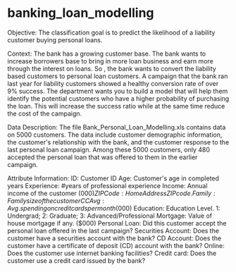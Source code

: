 # banking_loan_modelling
Objective:
        The classification goal is to predict the likelihood of a liability customer buying personal loans.
        
Context:
        The bank has a growing customer base. The bank wants to increase borrowers base to bring in more loan business and earn more through the interest on loans. So , the bank wants to convert the liability based customers to personal loan customers. A campaign that the bank ran last year for liability customers showed a healthy conversion rate of over 9% success. The department wants you to build a model that will help them identify the potential customers who have a higher probability of purchasing the loan. This will increase the success ratio while at the same time reduce the cost of the campaign.
        
Data Description:
        The file Bank_Personal_Loan_Modelling.xls contains data on 5000 customers.
        The data include customer demographic information, the customer's relationship with the bank, and the customer response to the last personal loan campaign.
        Among these 5000 customers, only 480 accepted the personal loan that was offered to them in the earlier campaign.
        
Attribute Information:
        ID: Customer ID
        Age: Customer's age in completed years
        Experience: #years of professional experience
        Income: Annual income of the customer ($000)
        ZIP Code: Home Address ZIP code.
        Family: Family size of the customer
        CCAvg: Avg. spending on credit cards per month ($000)
        Education: Education Level. 1: Undergrad; 2: Graduate; 3: Advanced/Professional
        Mortgage: Value of house mortgage if any. ($000)
        Personal Loan: Did this customer accept the personal loan offered in the last campaign?
        Securities Account: Does the customer have a securities account with the bank?
        CD Account: Does the customer have a certificate of deposit (CD) account with the bank?
        Online: Does the customer use internet banking facilities?
        Credit card: Does the customer use a credit card issued by the bank?
